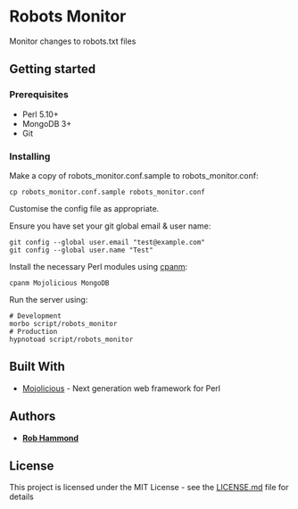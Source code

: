 # Robots Monitor
Monitor changes to robots.txt files

## Getting started

### Prerequisites

* Perl 5.10+
* MongoDB 3+
* Git

### Installing

Make a copy of robots_monitor.conf.sample to robots_monitor.conf:

```
cp robots_monitor.conf.sample robots_monitor.conf
```

Customise the config file as appropriate.

Ensure you have set your git global email & user name:

```
git config --global user.email "test@example.com"
git config --global user.name "Test"
```

Install the necessary Perl modules using [cpanm](https://metacpan.org/pod/App::cpanminus):

```
cpanm Mojolicious MongoDB
```

Run the server using:

```
# Development
morbo script/robots_monitor
# Production
hypnotoad script/robots_monitor
```

## Built With

* [Mojolicious](http://mojolicious.org/) - Next generation web framework for Perl

## Authors

* **[Rob Hammond](https://github.com/robhammond)**

## License

This project is licensed under the MIT License - see the [LICENSE.md](LICENSE.md) file for details
